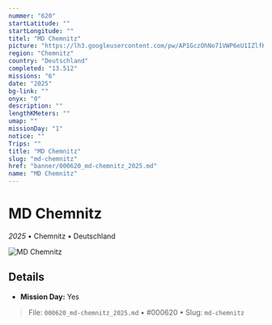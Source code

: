 ```yaml
---
nummer: "620"
startLatitude: ""
startLongitude: ""
titel: "MD Chemnitz"
picture: "https://lh3.googleusercontent.com/pw/AP1GczOhNo71VWP6eU1IZlfKENgmFahlhk40smxTvxXMmDfMAJ47fBJoVZeFMf3xwZ34DDtM1Lf0CM7Tr-HMxeExTzrn5eM83WDc3WPK2jqj09a0yaVDH55hvM7Rhsg5DOvI80YLCYqYpIJAhYbW8NLDB40Pkg"
region: "Chemnitz"
country: "Deutschland"
completed: "13.512"
missions: "6"
date: "2025"
bg-link: ""
onyx: "0"
description: ""
lengthKMeters: ""
umap: ""
missionDay: "1"
notice: ""
Trips: ""
title: "MD Chemnitz"
slug: "md-chemnitz"
href: "banner/000620_md-chemnitz_2025.md"
name: "MD Chemnitz"
---
```

# MD Chemnitz

*2025* • Chemnitz • Deutschland

![MD Chemnitz](https://lh3.googleusercontent.com/pw/AP1GczOhNo71VWP6eU1IZlfKENgmFahlhk40smxTvxXMmDfMAJ47fBJoVZeFMf3xwZ34DDtM1Lf0CM7Tr-HMxeExTzrn5eM83WDc3WPK2jqj09a0yaVDH55hvM7Rhsg5DOvI80YLCYqYpIJAhYbW8NLDB40Pkg)



## Details




- **Mission Day:** Yes





> File: `000620_md-chemnitz_2025.md` • #000620 • Slug: `md-chemnitz`
